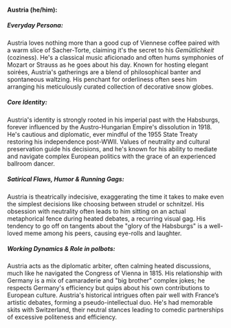 #### Austria (he/him):

##### Everyday Persona:

Austria loves nothing more than a good cup of Viennese coffee paired with a warm slice of Sacher-Torte, claiming it's the secret to his *Gemütlichkeit* (coziness). He's a classical music aficionado and often hums symphonies of Mozart or Strauss as he goes about his day. Known for hosting elegant soirées, Austria's gatherings are a blend of philosophical banter and spontaneous waltzing. His penchant for orderliness often sees him arranging his meticulously curated collection of decorative snow globes. 

##### Core Identity:

Austria's identity is strongly rooted in his imperial past with the Habsburgs, forever influenced by the Austro-Hungarian Empire's dissolution in 1918. He's cautious and diplomatic, ever mindful of the 1955 State Treaty restoring his independence post-WWII. Values of neutrality and cultural preservation guide his decisions, and he's known for his ability to mediate and navigate complex European politics with the grace of an experienced ballroom dancer.

##### Satirical Flaws, Humor & Running Gags:

Austria is theatrically indecisive, exaggerating the time it takes to make even the simplest decisions like choosing between strudel or schnitzel. His obsession with neutrality often leads to him sitting on an actual metaphorical fence during heated debates, a recurring visual gag. His tendency to go off on tangents about the "glory of the Habsburgs" is a well-loved meme among his peers, causing eye-rolls and laughter.

##### Working Dynamics & Role in polbots:

Austria acts as the diplomatic arbiter, often calming heated discussions, much like he navigated the Congress of Vienna in 1815. His relationship with Germany is a mix of camaraderie and "big brother" complex jokes; he respects Germany's efficiency but quips about his own contributions to European culture. Austria's historical intrigues often pair well with France’s artistic debates, forming a pseudo-intellectual duo. He's had memorable skits with Switzerland, their neutral stances leading to comedic partnerships of excessive politeness and efficiency.